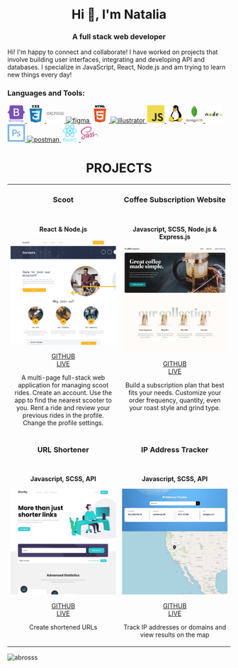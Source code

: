 <h1 align="center">Hi 👋, I'm Natalia</h1>
<h3 align="center">A full stack web developer</h3>
Hi! I'm happy to connect and collaborate! I have worked on projects that involve building user interfaces, integrating and developing API and databases. I specialize in JavaScript, React, Node.js and am trying to learn new things every day!


<h3 align="left">Languages and Tools:</h3>
<p align="left"> <a href="https://getbootstrap.com" target="_blank" rel="noreferrer"> <img src="https://raw.githubusercontent.com/devicons/devicon/master/icons/bootstrap/bootstrap-plain-wordmark.svg" alt="bootstrap" width="40" height="40"/> </a> <a href="https://www.w3schools.com/css/" target="_blank" rel="noreferrer"> <img src="https://raw.githubusercontent.com/devicons/devicon/master/icons/css3/css3-original-wordmark.svg" alt="css3" width="40" height="40"/> </a> <a href="https://expressjs.com" target="_blank" rel="noreferrer"> <img src="https://raw.githubusercontent.com/devicons/devicon/master/icons/express/express-original-wordmark.svg" alt="express" width="40" height="40"/> </a> <a href="https://www.figma.com/" target="_blank" rel="noreferrer"> <img src="https://www.vectorlogo.zone/logos/figma/figma-icon.svg" alt="figma" width="40" height="40"/> </a> <a href="https://www.w3.org/html/" target="_blank" rel="noreferrer"> <img src="https://raw.githubusercontent.com/devicons/devicon/master/icons/html5/html5-original-wordmark.svg" alt="html5" width="40" height="40"/> </a> <a href="https://www.adobe.com/in/products/illustrator.html" target="_blank" rel="noreferrer"> <img src="https://www.vectorlogo.zone/logos/adobe_illustrator/adobe_illustrator-icon.svg" alt="illustrator" width="40" height="40"/> </a> <a href="https://developer.mozilla.org/en-US/docs/Web/JavaScript" target="_blank" rel="noreferrer"> <img src="https://raw.githubusercontent.com/devicons/devicon/master/icons/javascript/javascript-original.svg" alt="javascript" width="40" height="40"/> </a> <a href="https://www.linux.org/" target="_blank" rel="noreferrer"> <img src="https://raw.githubusercontent.com/devicons/devicon/master/icons/linux/linux-original.svg" alt="linux" width="40" height="40"/> </a> <a href="https://www.mongodb.com/" target="_blank" rel="noreferrer"> <img src="https://raw.githubusercontent.com/devicons/devicon/master/icons/mongodb/mongodb-original-wordmark.svg" alt="mongodb" width="40" height="40"/> </a> <a href="https://nodejs.org" target="_blank" rel="noreferrer"> <img src="https://raw.githubusercontent.com/devicons/devicon/master/icons/nodejs/nodejs-original-wordmark.svg" alt="nodejs" width="40" height="40"/> </a> <a href="https://www.photoshop.com/en" target="_blank" rel="noreferrer"> <img src="https://raw.githubusercontent.com/devicons/devicon/master/icons/photoshop/photoshop-line.svg" alt="photoshop" width="40" height="40"/> </a> <a href="https://postman.com" target="_blank" rel="noreferrer"> <img src="https://www.vectorlogo.zone/logos/getpostman/getpostman-icon.svg" alt="postman" width="40" height="40"/> </a> <a href="https://reactjs.org/" target="_blank" rel="noreferrer"> <img src="https://raw.githubusercontent.com/devicons/devicon/master/icons/react/react-original-wordmark.svg" alt="react" width="40" height="40"/> </a> <a href="https://sass-lang.com" target="_blank" rel="noreferrer"> <img src="https://raw.githubusercontent.com/devicons/devicon/master/icons/sass/sass-original.svg" alt="sass" width="40" height="40"/> </a> </p>
<h1 align="center">PROJECTS</h1>
<table>
  
  <tr>
  <td width="50%" valign="top">
      <h3 align="center">Scoot</h3>
        <br />
 <p align="center"><strong>React & Node.js</strong></p>
        <a target="_blank" href="https://coffee-sub.vercel.app/">
            <img src="scoot.png" width="100%" alt="scoot app"/>
        </a>
        <br />
        <p align="center">
          
  <a href="https://github.com/Abrosss/scootin" target="_blank">
 GITHUB
  </a>  
          <br/>
  <a href="https://getscootin.netlify.app" target="_blank">
  LIVE
  </a>
      </p>
        <p align="center">A multi-page full-stack web application for managing scoot rides. Create an account. Use the app to find the nearest scooter to you. Rent a ride and review your previous rides in the profile. Change the profile settings.</p>
    </td>
    <td width="50%" valign="top">
      <h3 align="center">Coffee Subscription Website</h3>
        <br />
 <p align="center"><strong>Javascript, SCSS, Node.js & Express.js</strong></p>
        <a target="_blank" href="https://coffee-sub.vercel.app/">
            <img src="coffee.jpg" width="100%" alt="coffee app"/>
        </a>
        <br />
        <p align="center">
          
  <a href="https://github.com/Abrosss/coffee-shop" target="_blank">
 GITHUB
  </a>  
          <br/>
  <a href="http://coffee-sub.vercel.app/" target="_blank">
  LIVE
  </a>
      </p>
        <p align="center">Build a subscription plan that best fits your needs. Customize your order frequency, quantity, even your roast style and grind type.</p>
    </td>
  </tr>
    <tr>
     <td width="50%" valign="top">
      <h3 align="center">URL Shortener</h3>
        <br />
 <p align="center"><strong>Javascript, SCSS, API</strong></p>
        <a target="_blank" href="https://magic-url-shortener.netlify.app/">
            <img src="url.jpg" width="100%" alt="url-shortener"/>
        </a>
        <br />
        <p align="center">
          
  <a href="https://github.com/Abrosss/Url-shortening-app" target="_blank">
 GITHUB
  </a>  
          <br/>
  <a href="https://magic-url-shortener.netlify.app/" target="_blank">
  LIVE
  </a>
      </p>
        <p align="center">Create shortened URLs</p>
    </td>
    <td width="50%" valign="top">
      <h3 align="center">IP Address Tracker</h3>
        <br />
 <p align="center"><strong>Javascript, SCSS, API</strong></p>
        <a target="_blank" href="https://ip-or-domain-tracker.netlify.app/">
            <img src="iptracker.jpg" width="100%" alt="ip tracker"/>
        </a>
        <br />
        <p align="center">
          
  <a href="https://github.com/Abrosss/IP-TRACKER" target="_blank">
 GITHUB
  </a>  
          <br/>
  <a href="https://ip-or-domain-tracker.netlify.app/" target="_blank">
  LIVE
  </a>
      </p>
        <p align="center">Track IP addresses or domains and view results on the map</p>
    </td>
  </tr>

</table>

<p><img align="center" src="https://github-readme-stats.vercel.app/api/top-langs?username=abrosss&show_icons=true&locale=en&layout=compact" alt="abrosss" /></p>
